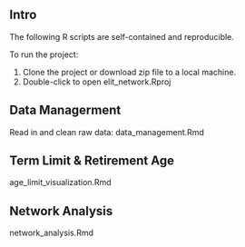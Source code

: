 ## Intro

The following R scripts are self-contained and reproducible. 

To run the project: 
1. Clone the project or download zip file to a local machine.
2. Double-click to open elit_network.Rproj


## Data Managerment

Read in and clean raw data: data_management.Rmd

## Term Limit & Retirement Age

age_limit_visualization.Rmd

## Network Analysis

network_analysis.Rmd